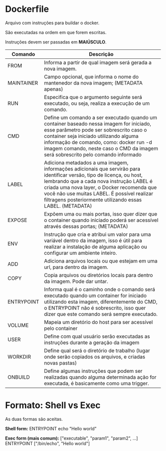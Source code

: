 # Dockerfile

Arquivo com instruções para buildar o docker. 

São executadas na ordem em que forem escritas. 

Instruções devem ser passadas em **MAIÚSCULO**. 

| Comando  |  Descrição |
|--|--|
| FROM | Informa a partir de qual imagem será gerada a nova imagem. |
| MAINTAINER | Campo opcional, que informa o nome do mantenedor da nova imagem;  (METADATA apenas) |
| RUN  | Especifica que o argumento seguinte será executado, ou seja, realiza a execução de um comando. |
| CMD | Define um comando a ser executado quando um container baseado nessa imagem for iniciado, esse parâmetro pode ser sobrescrito caso o container seja iniciado utilizando alguma informação de comando, como: docker run -d imagem comando, neste caso o CMD da imagem será sobrescrito pelo comando informado |
| LABEL | Adiciona metadados a uma imagem, informações adicionais que servirão para identificar versão, tipo de licença, ou host, lembrando que a cada nova instrução LABEL é criada uma nova layer, o Docker recomenda que você não use muitas LABEL. É possível realizar filtragens posteriormente utilizando essas LABEL. (METADATA)  |
| EXPOSE | Expõem uma ou mais portas, isso quer dizer que o container quando iniciado poderá ser acessível através dessas portas; (METADATA) |
| ENV |  Instrução que cria e atribui um valor para uma variável dentro da imagem, isso é útil para realizar a instalação de alguma aplicação ou configurar um ambiente inteiro.  |
| ADD | Adiciona arquivos locais  ou que estejam em uma url, para dentro da imagem. |
| COPY | Copia arquivos ou diretórios locais para dentro da imagem. Pode dar untar.  |
| ENTRYPOINT | Informa qual é o caminho onde o comando será executado quando um container for iniciado utilizando esta imagem, diferentemente do CMD, o ENTRYPOINT não é sobrescrito, isso quer dizer que este comando será sempre executado. |
| VOLUME | Mapeia um diretório do host para ser acessível pelo container |
| USER | Define com qual usuário serão executadas as instruções durante a geração da imagem |
| WORKDIR | Define qual será o diretório de trabalho (lugar onde serão copiados os arquivos, e criadas novas pastas) |
| ONBUILD | Define algumas instruções que podem ser realizadas quando alguma determinada ação for executada, é basicamente como uma trigger. |
 

# Formato: Shell vs Exec 

As duas formas são aceitas. 

**Shell form:** <instruction> <command> 
ENTRYPOINT echo "Hello world" 

**Exec form (mais comum):** <instruction> ["executable", "param1", "param2", ...] 
ENTRYPOINT ["/bin/echo", "Hello world"] 
